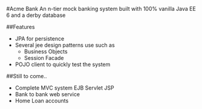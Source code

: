 #Acme Bank
An n-tier mock banking system built with 100% vanilla Java EE 6 and a derby database

##Features

- JPA for persistence
- Several jee design patterns use such as
	- Business Objects
	- Session Facade
- POJO client to quickly test the system

##Still to come..

- Complete MVC system EJB Servlet JSP
- Bank to bank web service
- Home Loan accounts
